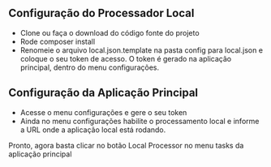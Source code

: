 ## Configuração do Processador Local
- Clone ou faça o download do código fonte do projeto
- Rode composer install
- Renomeie o arquivo local.json.template na pasta config para local.json e coloque o seu token de acesso. O token é gerado na aplicação principal, dentro do menu configurações.

## Configuração da Aplicação Principal
- Acesse o menu configurações e gere o seu token
- Ainda no menu configurações habilite o processamento local e informe a URL onde a aplicação local está rodando.

Pronto, agora basta clicar no botão Local Processor no menu tasks da aplicação principal

